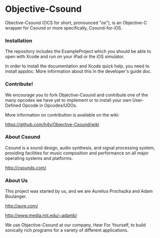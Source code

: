 Objective-Csound
================

Obective-Csound (OCS for short, pronounced "ox"), is an Objective-C wrapper
for Csound or more specifically, Csound-for-iOS.  

### Installation

The repository includes the ExampleProject which you should be able to open
with Xcode and run on your iPad or the iOS simulator.

In order to install the documentation and Xcode quick help, you need to 
install appdoc.  More information about this in the developer's guide doc.

### Contribute!

We encourage you to fork Objective-Csound and contribute one of the many 
opcodes we have yet to implement or to install your own User-Defined Opcode
in Opcodes/UDOs.  

More information on contribution is available on the wiki:

https://github.com/h4y/Objective-Csound/wiki

### About Csound

Csound is a sound design, audio synthesis, and signal processing system, 
providing facilities for music composition and performance on all major 
operating systems and platforms.

http://csounds.com/

### About Us

This project was started by us, and we are Aurelius Prochazka and Adam Boulanger.  

http://aure.com/

http://www.media.mit.edu/~adamb/

We use Objective-Csound at our company, Hear For Yourself, to build 
sonically rich programs for a variety of different applications.
